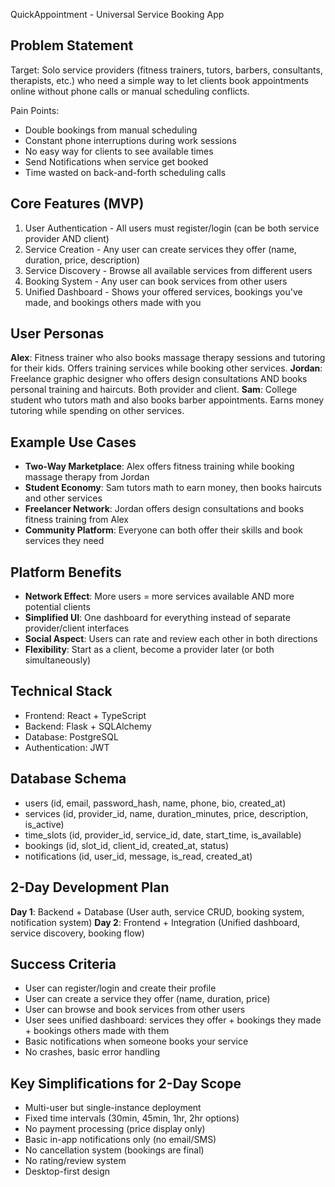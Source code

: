 QuickAppointment - Universal Service Booking App

## Problem Statement
Target: Solo service providers (fitness trainers, tutors, barbers, consultants, therapists, etc.) who need a simple way to let clients book appointments online without phone calls or manual scheduling conflicts.

Pain Points:
- Double bookings from manual scheduling
- Constant phone interruptions during work sessions
- No easy way for clients to see available times
- Send Notifications when service get booked
- Time wasted on back-and-forth scheduling calls

## Core Features (MVP)
1. User Authentication - All users must register/login (can be both service provider AND client)
2. Service Creation - Any user can create services they offer (name, duration, price, description)
3. Service Discovery - Browse all available services from different users
4. Booking System - Any user can book services from other users
5. Unified Dashboard - Shows your offered services, bookings you've made, and bookings others made with you

## User Personas
**Alex**: Fitness trainer who also books massage therapy sessions and tutoring for their kids. Offers training services while booking other services.
**Jordan**: Freelance graphic designer who offers design consultations AND books personal training and haircuts. Both provider and client.
**Sam**: College student who tutors math and also books barber appointments. Earns money tutoring while spending on other services.

## Example Use Cases
- **Two-Way Marketplace**: Alex offers fitness training while booking massage therapy from Jordan
- **Student Economy**: Sam tutors math to earn money, then books haircuts and other services
- **Freelancer Network**: Jordan offers design consultations and books fitness training from Alex
- **Community Platform**: Everyone can both offer their skills and book services they need

## Platform Benefits
- **Network Effect**: More users = more services available AND more potential clients
- **Simplified UI**: One dashboard for everything instead of separate provider/client interfaces
- **Social Aspect**: Users can rate and review each other in both directions
- **Flexibility**: Start as a client, become a provider later (or both simultaneously)

## Technical Stack
- Frontend: React + TypeScript
- Backend: Flask + SQLAlchemy
- Database: PostgreSQL
- Authentication: JWT

## Database Schema
- users (id, email, password_hash, name, phone, bio, created_at)
- services (id, provider_id, name, duration_minutes, price, description, is_active)
- time_slots (id, provider_id, service_id, date, start_time, is_available)
- bookings (id, slot_id, client_id, created_at, status)
- notifications (id, user_id, message, is_read, created_at)

## 2-Day Development Plan
**Day 1**: Backend + Database (User auth, service CRUD, booking system, notification system)
**Day 2**: Frontend + Integration (Unified dashboard, service discovery, booking flow)

## Success Criteria
- User can register/login and create their profile
- User can create a service they offer (name, duration, price)
- User can browse and book services from other users
- User sees unified dashboard: services they offer + bookings they made + bookings others made with them
- Basic notifications when someone books your service
- No crashes, basic error handling

## Key Simplifications for 2-Day Scope
- Multi-user but single-instance deployment
- Fixed time intervals (30min, 45min, 1hr, 2hr options)
- No payment processing (price display only)
- Basic in-app notifications only (no email/SMS)
- No cancellation system (bookings are final)
- No rating/review system
- Desktop-first design